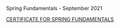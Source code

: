 Spring Fundamentals - September 2021

<a href="https://softuni.bg/certificates/details/117484/815c8862">CERTIFICATE FOR SPRING FUNDAMENTALS</a>
